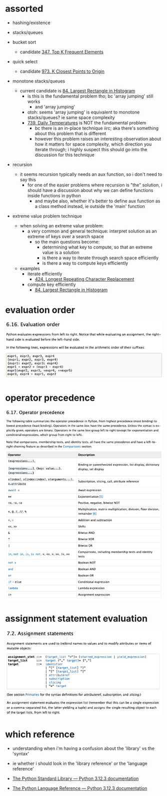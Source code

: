 

# assorted
- hashing/existence
- stacks/queues
- bucket sort
	- candidate [347. Top K Frequent Elements](../LeetCode/347.%20Top%20K%20Frequent%20Elements.md)
- quick select
	- candidate [973. K Closest Points to Origin](../LeetCode/973.%20K%20Closest%20Points%20to%20Origin.md)
- monotone stacks/queues
	- current candidate is [84. Largest Rectangle in Histogram](../LeetCode/84.%20Largest%20Rectangle%20in%20Histogram.md)
		- is this is the fundamental problem tho; bc 'array jumping' still works
			- and 'array jumping' 
		- otoh: seems 'array jumping' is equivalent to monotone stacks/queues? ie same space complexity
		- [739. Daily Temperatures](../LeetCode/739.%20Daily%20Temperatures.md) is NOT the fundamental problem
			- bc there is an in-place technique iirc; aka there's something about this problem that is different
			- however this problem raises an interesting observation about how it matters for space complexity, which direction you iterate through; i highly suspect this should go into the discussion for this technique
- recursion
	- it seems recursion typically needs an aux function, so i don't need to say this
		- for one of the easier problems where recursion is "the" solution, i should have a discussion about why we can define functions inside functions in python
			- and maybe also, whether it's better to define aux function as a class method instead, ie outside the 'main' function

- extreme value problem technique
	- when solving an extreme value problem:
		- a very common and general technique: interpret solution as an extreme of keys over a search space
			- so the main questions become:
				- determining what key to compute, so that an extreme value is a solution
				- is there a way to iterate through search space efficiently
				- is there a way to compute keys efficiently
	- examples
		- iterate efficiently
			- [424. Longest Repeating Character Replacement](../LeetCode/424.%20Longest%20Repeating%20Character%20Replacement.md)
		- compute key efficiently
			- [84. Largest Rectangle in Histogram](../LeetCode/84.%20Largest%20Rectangle%20in%20Histogram.md)
	






# evaluation order


![](../!assets/attachments/Pasted%20image%2020240417134948.png)


# operator precedence

![](../!assets/attachments/Pasted%20image%2020240417135116.png)




# assignment statement evaluation


![](../!assets/attachments/Pasted%20image%2020240417135441.png)


# which reference
- understanding when i'm having a confusion about the 'library' vs the 'syntax'
- ie whether i should look in the 'library reference' or the 'language reference'

- [The Python Standard Library — Python 3.12.3 documentation](https://docs.python.org/3/library/index.html)
- [The Python Language Reference — Python 3.12.3 documentation](https://docs.python.org/3/reference/index.html)





